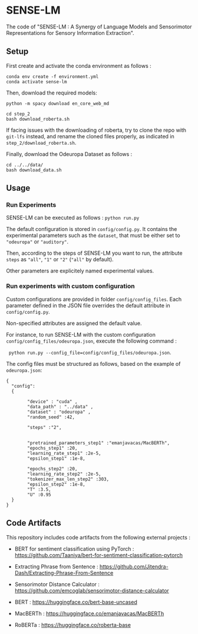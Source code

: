 # SENSE-LM 
The code of "SENSE-LM : A Synergy of Language Models and Sensorimotor Representations for Sensory Information Extraction".


## Setup

First create and activate the conda environment as follows : 
```
conda env create -f environment.yml
conda activate sense-lm
```

Then, download the required models: 

```
python -m spacy download en_core_web_md

cd step_2
bash download_roberta.sh
```

If  facing issues with the downloading of roberta, try to clone the repo with `git-lfs` instead, and rename the cloned files properly, as indicated in `step_2/download_roberta.sh`.




Finally, download the Odeuropa Dataset as follows :

```
cd ../../data/
bash download_data.sh
```
## Usage
### Run Experiments

SENSE-LM can be executed as follows : 
```python run.py```

The default configuration is stored in `config/config.py`.
It contains the experimental parameters such as the `dataset`, that must be either set to `"odeuropa"` or `"auditory"`.

Then, according to the steps of SENSE-LM you want to run, the attribute `steps` as `"all"`, `"1"` or `"2"` (`"all"` by default).

Other parameters are explicitely named experimental values.

### Run experiments with custom configuration

Custom configurations are provided in folder `config/config_files`. Each parameter defined in the JSON file overrides the default attribute in `config/config.py`.

Non-specified attributes are assigned the default value.

For instance, to run SENSE-LM with the custom configuration `config/config_files/odeuropa.json`, execute the following command : 

``` python run.py --config_file=config/config_files/odeuropa.json```.

The config files must be structured as follows, based on the example of  `odeuropa.json`: 
```
{
  "config":
  {

        "device" : "cuda" ,
        "data_path" : "../data" ,
        "dataset" : "odeuropa" ,
        "random_seed" :42,
    
        "steps" :"2",


        "pretrained_parameters_step1" :"emanjavacas/MacBERTh",
        "epochs_step1" :20,
        "learning_rate_step1" :2e-5,
        "epsilon_step1" :1e-8,
    
        "epochs_step2" :20,
        "learning_rate_step2" :2e-5,
        "tokenizer_max_len_step2" :303,
        "epsilon_step2" :1e-8,
        "T" :3.5,
        "U" :0.95
  }
}
```


## Code Artifacts

This repository includes code artifacts from the following external projects : 

- BERT for sentiment classification using PyTorch : https://github.com/Taaniya/bert-for-sentiment-classification-pytorch
- Extracting Phrase from Sentence : https://github.com/Jitendra-Dash/Extracting-Phrase-From-Sentence
- Sensorimotor Distance Calculator : https://github.com/emcoglab/sensorimotor-distance-calculator

- BERT : https://huggingface.co/bert-base-uncased
- MacBERTh : https://huggingface.co/emanjavacas/MacBERTh
- RoBERTa : https://huggingface.co/roberta-base


